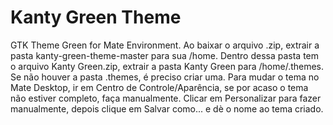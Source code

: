 # Kanty Green Theme
GTK Theme Green for Mate Environment.
Ao baixar o arquivo .zip, extrair a pasta kanty-green-theme-master para sua /home.
Dentro dessa pasta tem o arquivo Kanty Green.zip, extrair a pasta Kanty Green para /home/.themes.
Se não houver a pasta .themes, é preciso criar uma.
Para mudar o tema no Mate Desktop, ir em Centro de Controle/Aparência, se por acaso o tema não estiver completo, faça manualmente.
Clicar em Personalizar para fazer manualmente, depois clique em Salvar como... e dè o nome ao tema criado.
